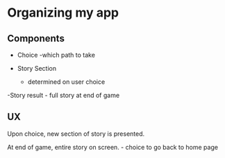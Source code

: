 # Organizing my app

## Components

- Choice
	-which path to take

- Story Section
	- determined on user choice

-Story result
	- full story at end of game


## UX

Upon choice, new section of story is presented.

At end of game, entire story on screen.
	- choice to go back to home page





